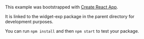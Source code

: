This example was bootstrapped with [Create React App](https://github.com/facebook/create-react-app).

It is linked to the widget-exp package in the parent directory for development purposes.

You can run `npm install` and then `npm start` to test your package.
